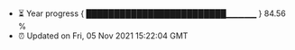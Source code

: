 - ⏳ Year progress { █████████████████████████▁▁▁▁▁ } 84.56 %
- ⏰ Updated on Fri, 05 Nov 2021 15:22:04 GMT

